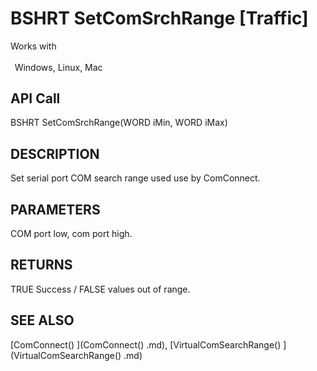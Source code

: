 # BSHRT SetComSrchRange [Traffic]

Works with <p class="s1" style="padding-top: 2pt;padding-left: 5pt;text-indent: 0pt;text-align: left;"><a name="bookmark135">&zwnj;</a>Windows, Linux, Mac<a name="bookmark136">&zwnj;</a></p>

## API Call
BSHRT SetComSrchRange(WORD iMin, WORD iMax)
## DESCRIPTION
Set serial port COM search range used use by ComConnect.

## PARAMETERS
COM port low, com port high.

## RETURNS
TRUE Success / FALSE values out of range.

## SEE ALSO
[ComConnect() ](ComConnect() .md), [VirtualComSearchRange() ](VirtualComSearchRange() .md)
